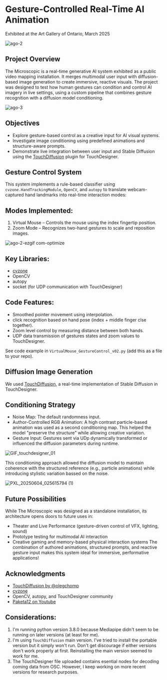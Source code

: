 # Gesture-Controlled Real-Time AI Animation
Exhibited at the Art Gallery of Ontario, March 2025

![ago-2](https://github.com/user-attachments/assets/6855c2f8-be48-4f7b-a03f-2973bc0dddc1)

## Project Overview
The Microscopic is a real-time generative AI system exhibited as a public video mapping installation. It merges multimodal user input with diffusion-based image generation to create immersive, reactive visuals. The project was designed to test how human gestures can condition and control AI imagery in live settings, using a custom pipeline that combines gesture recognition with a diffusion model conditioning.

![ago-3](https://github.com/user-attachments/assets/0373b508-839f-4453-a435-9c500e7eee41)

## Objectives
* Explore gesture-based control as a creative input for AI visual systems.
* Investigate image conditioning using predefined animations and structure-aware prompts.
* Demonstrate live integration between user input and Stable Diffusion using the [TouchDiffusion](https://github.com/olegchomp/TouchDiffusion) plugin for TouchDesigner.

## Gesture Control System
This system implements a rule-based classifier using `cvzone.HandTrackingModule`, `OpenCV`, and `autopy` to translate webcam-captured hand landmarks into real-time interaction modes:

## Modes Implemented:
1. Virtual Mouse – Controls the mouse using the index fingertip position.
2. Zoom Mode – Recognizes two-hand gestures to scale and reposition images.

![ago-2-ezgif com-optimize](https://github.com/user-attachments/assets/f737ca69-64a9-4ec8-9107-a144e522c43d)

## Key Libraries:
* [cvzone](https://github.com/cvzone/cvzone)
* OpenCV
* autopy
* socket (for UDP communication with TouchDesigner)

## Code Features:
* Smoothed pointer movement using interpolation.
* click recognition based on hand pose (index + middle finger clse together).
* Zoom level control by measuring distance between both hands.
* UDP data transmission of gestures states and zoom values to TouchDesigner.

See code example in `VirtualMouse_GestureControl_v02.py` (add this as a file to your repo).

## Diffusion Image Generation
We used [TouchDiffusion](https://github.com/olegchomp/TouchDiffusion), a real-time implementation of Stable Diffusion in TouchDesigner.

## Conditioning Strategy
* Noise Map: The default randomness input.
* Author-Controlled RGB Animation: A high contrast particle-based animation was used as a second conditioning map. This helped the model "preserve the structure" while allowing creative variation.
* Gesture Input: Gestures sent via UDp dynamically transformed or influenced the diffusion parameters during runtime.

![GIF_touchdesigner_01](https://github.com/user-attachments/assets/bed93029-cdb0-49a9-b77e-5a99084526bb)

This conditioning approach allowed the diffusion model to maintain coherence with the structured reference (e.g., particle animations) while introducing stylistic variation bassed on the noise.

![PXL_20250604_025615794 (1)](https://github.com/user-attachments/assets/8947c587-2d1f-42e7-8f1b-b48e33d15a3c)

## Future Possibilities
While The Microscopic was designed as a standalone installation, its architecture opens doors to future uses in:
* Theater and Live Performance (gesture-driven control of VFX, lighting, sound)
* Prototype testing for multimodal AI interaction
* Creative gaming and memory-based physical interaction systems
The combination of authored animations, structured prompts, and reactive gesture input makes this system ideal for immersive, performative applications!

## Acknowledgments
* [TouchDiffusion by @olegchomp](https://github.com/olegchomp/TouchDiffusion)
* [cvzone](https://github.com/cvzone/cvzone)
* OpenCV, autopy, and TouchDesigner community
* [Paketa12 on Youtube](https://www.youtube.com/watch?v=w47xTWMNTFA&t)

## Considerations:
1. I'm running python version 3.8.0 because Mediapipe didn't seem to be running on later versions (at least for me).
2. I'm using `TouchDiffusion` main version. I've tried to install the portable version but it simply won't run. Don't get discourage if either versions don't work properly at first. Reinstalling the main version seemed to work for me.
3. The TouchDesigner file uploaded contains esential nodes for decoding coming data from OSC. However, I keep working on more recent versions for research purposes.
